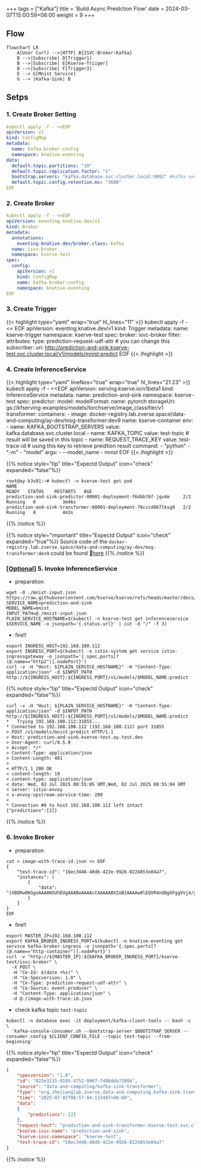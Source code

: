 +++
tags = ["Kafka"]
title = 'Build Async Preidction Flow'
date = 2024-03-07T15:00:59+08:00
weight = 9
+++

## Flow
```mermaid
flowchart LR
    A[User Curl] -->|HTTP| B{ISVC-Broker:Kafka}
    B -->|Subscribe| D[Trigger1]
    B -->|Subscribe| E[Kserve-Triiger]
    B -->|Subscribe| F[Trigger3]
    E --> G[Mnist Service]
    G --> |Kafka-Sink| B
```

## Setps

### 1. Create Broker Setting
```yaml
kubectl apply -f - <<EOF
apiVersion: v1
kind: ConfigMap
metadata:
  name: kafka-broker-config
  namespace: knative-eventing
data:
  default.topic.partitions: "10"
  default.topic.replication.factor: "1"
  bootstrap.servers: "kafka.database.svc.cluster.local:9092" #kafka service address
  default.topic.config.retention.ms: "3600"
EOF
```

### 2. Create Broker
```yaml
kubectl apply -f - <<EOF
apiVersion: eventing.knative.dev/v1
kind: Broker
metadata:
  annotations:
    eventing.knative.dev/broker.class: Kafka
  name: isvc-broker
  namespace: kserve-test
spec:
  config:
    apiVersion: v1
    kind: ConfigMap
    name: kafka-broker-config
    namespace: knative-eventing
EOF
```

### 3. Create Trigger
{{< highlight type="yaml"  wrap="true" hl_lines="11"  >}}
kubectl apply -f - << EOF
apiVersion: eventing.knative.dev/v1
kind: Trigger
metadata:
  name: kserve-trigger
  namespace: kserve-test
spec:
  broker: isvc-broker
  filter:
    attributes:
      type: prediction-request-udf-attr # you can change this
  subscriber:
    uri: http://prediction-and-sink.kserve-test.svc.cluster.local/v1/models/mnist:predict
EOF
{{< /highlight >}}

### 4. Create InferenceService
{{< highlight type="yaml"  lineNos="true" wrap="true" hl_lines="21 23"  >}}
kubectl apply -f - <<EOF
apiVersion: serving.kserve.io/v1beta1
kind: InferenceService
metadata:
  name: prediction-and-sink
  namespace: kserve-test
spec:
  predictor:
    model:
      modelFormat:
        name: pytorch
      storageUri: gs://kfserving-examples/models/torchserve/image_classifier/v1
  transformer:
    containers:
      - image: docker-registry.lab.zverse.space/data-and-computing/ay-dev/msg-transformer:dev9
        name: kserve-container
        env:
        - name: KAFKA_BOOTSTRAP_SERVERS
          value: kafka.database.svc.cluster.local
        - name: KAFKA_TOPIC
          value: test-topic # result will be saved in this topic
        - name: REQUEST_TRACE_KEY
          value: test-trace-id # using this key to retrieve preidtion result
        command:
          - "python"
          - "-m"
          - "model"
        args:
          - --model_name
          - mnist
EOF
{{< /highlight >}}

{{% notice style="tip" title="Expectd Output" icon="check" expanded="false"%}}
```plaintext
root@ay-k3s01:~# kubectl -n kserve-test get pod
NAME                                                              READY   STATUS    RESTARTS   AGE
prediction-and-sink-predictor-00001-deployment-f64bb76f-jqv4m     2/2     Running   0          3m46s
prediction-and-sink-transformer-00001-deployment-76cccd867lksg9   2/2     Running   0          4m3s
```
{{% /notice %}}

{{% notice style="important" title="Expectd Output" icon="check" expanded="true"%}}
Source code of the  `docker-registry.lab.zverse.space/data-and-computing/ay-dev/msg-transformer:dev9` could be found 🔗[here](/Kubernetes/Serverless/kserve/serving/predictive/first_custom_transformer.md)
{{% /notice %}}


### [[Optional]]() 5. Invoke InferenceService 
- preparation
```shell
wget -O ./mnist-input.json https://raw.githubusercontent.com/kserve/kserve/refs/heads/master/docs/samples/v1beta1/torchserve/v1/imgconv/input.json
SERVICE_NAME=prediction-and-sink
MODEL_NAME=mnist
INPUT_PATH=@./mnist-input.json
PLAIN_SERVICE_HOSTNAME=$(kubectl -n kserve-test get inferenceservice $SERVICE_NAME -o jsonpath='{.status.url}' | cut -d "/" -f 3)
```
- fire!!
```shell
export INGRESS_HOST=192.168.100.112
export INGRESS_PORT=$(kubectl -n istio-system get service istio-ingressgateway -o jsonpath='{.spec.ports[?(@.name=="http2")].nodePort}')
curl -v -H "Host: ${PLAIN_SERVICE_HOSTNAME}" -H "Content-Type: application/json" -d $INPUT_PATH http://${INGRESS_HOST}:${INGRESS_PORT}/v1/models/$MODEL_NAME:predict
```

{{% notice style="tip" title="Expectd Output" icon="check" expanded="false"%}}
```plaintext
curl -v -H "Host: ${PLAIN_SERVICE_HOSTNAME}" -H "Content-Type: application/json" -d $INPUT_PATH http://${INGRESS_HOST}:${INGRESS_PORT}/v1/models/$MODEL_NAME:predict
*   Trying 192.168.100.112:31855...
* Connected to 192.168.100.112 (192.168.100.112) port 31855
> POST /v1/models/mnist:predict HTTP/1.1
> Host: prediction-and-sink.kserve-test.ay.test.dev
> User-Agent: curl/8.5.0
> Accept: */*
> Content-Type: application/json
> Content-Length: 401
> 
< HTTP/1.1 200 OK
< content-length: 19
< content-type: application/json
< date: Wed, 02 Jul 2025 08:55:05 GMT,Wed, 02 Jul 2025 08:55:04 GMT
< server: istio-envoy
< x-envoy-upstream-service-time: 209
< 
* Connection #0 to host 192.168.100.112 left intact
{"predictions":[2]}
```
{{% /notice %}}



### 6. Invoke Broker
- preparation
```shell
cat > image-with-trace-id.json << EOF
{
    "test-trace-id": "16ec3446-48d6-422e-9926-8224853e84a7",
    "instances": [
        {
            "data": "iVBORw0KGgoAAAANSUhEUgAAABwAAAAcCAAAAABXZoBIAAAAw0lEQVR4nGNgGFggVVj4/y8Q2GOR83n+58/fP0DwcSqmpNN7oOTJw6f+/H2pjUU2JCSEk0EWqN0cl828e/FIxvz9/9cCh1zS5z9/G9mwyzl/+PNnKQ45nyNAr9ThMHQ/UG4tDofuB4bQIhz6fIBenMWJQ+7Vn7+zeLCbKXv6z59NOPQVgsIcW4QA9YFi6wNQLrKwsBebW/68DJ388Nun5XFocrqvIFH59+XhBAxThTfeB0r+vP/QHbuDCgr2JmOXoSsAAKK7bU3vISS4AAAAAElFTkSuQmCC"
        }
    ]
}
EOF
```
- fire!!
```shell
export MASTER_IP=192.168.100.112
export KAFKA_BROKER_INGRESS_PORT=$(kubectl -n knative-eventing get service kafka-broker-ingress -o jsonpath='{.spec.ports[?(@.name=="http-container")].nodePort}')
curl -v "http://${MASTER_IP}:${KAFKA_BROKER_INGRESS_PORT}/kserve-test/isvc-broker" \
  -X POST \
  -H "Ce-Id: $(date +%s)" \
  -H "Ce-Specversion: 1.0" \
  -H "Ce-Type: prediction-request-udf-attr" \
  -H "Ce-Source: event-producer" \
  -H "Content-Type: application/json" \
  -d @./image-with-trace-id.json 
```
- check kafka topic `test-topic`
```shell
kubectl -n database exec -it deployment/kafka-client-tools -- bash -c \
  'kafka-console-consumer.sh --bootstrap-server $BOOTSTRAP_SERVER --consumer.config $CLIENT_CONFIG_FILE --topic test-topic --from-beginning'
```

{{% notice style="tip" title="Expectd Output" icon="check" expanded="false"%}}
```json
{
    "specversion": "1.0",
    "id": "822e3115-0185-4752-9967-f408dda72004",
    "source": "data-and-computing/kafka-sink-transformer",
    "type": "org.zhejianglab.zverse.data-and-computing.kafka-sink-transformer",
    "time": "2025-07-02T08:57:04.133497+00:00",
    "data":
    {
        "predictions": [2]
    },
    "request-host": "prediction-and-sink-transformer.kserve-test.svc.cluster.local",
    "kserve-isvc-name": "prediction-and-sink",
    "kserve-isvc-namespace": "kserve-test",
    "test-trace-id": "16ec3446-48d6-422e-9926-8224853e84a7"
}
```
{{% /notice %}}
